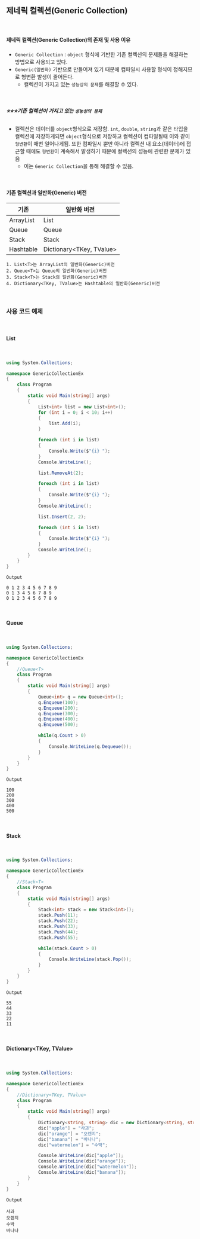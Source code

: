 ## 제네릭 컬렉션(Generic Collection)

<br />

#### 제네릭 컬렉션(Generic Collection)의 존재 및 사용 이유

- `Generic Collection` : `object` 형식에 기반한 기존 컬렉션의 문제들을 해결하는 방법으로 사용되고 있다. 
- `Generic(일반화)` 기반으로 만들어져 있기 때문에 컴파일시 사용할 형식이 정해지므로 형변환 발생이 줄어든다.
    - 컬렉션이 가지고 있는 `성능상의 문제`를 해결할 수 있다.

<br />

##### ⭐️⭐️⭐️기존 컬렉션이 가지고 있는 `성능상의 문제`

- 컬렉션은 데이터를 `object`형식으로 저장함. `int`, `double`, `string`과 같은 타입을 컬렉션에 저장하게되면 `object`형식으로 저장하고 컬렉션이 컴파일될때 이와 같이 `형변환`이 매번 일어나게됨. 또한 컴파일시 뿐만 아니라 컬렉션 내 요소(데이터)에 접근할 때에도 `형변환`이 계속해서 발생하기 때문에 컬렉션의 성능에 관련한 문제가 있음
    - 이는 `Generic Collection`을 통해 해결할 수 있음.

<br />

#### 기존 컬렉션과 일반화(Generic) 버전

|기존|일반화 버전| 
|----|----------|
|ArrayList| List<T> |
|Queue| Queue<T> | 
|Stack| Stack<T> |
|Hashtable| Dictionary<TKey, TValue> |

```
1. List<T>는 ArrayList의 일반화(Generic)버전
2. Queue<T>는 Queue의 일반화(Generic)버전
3. Stack<T>는 Stack의 일반화(Generic)버전
4. Dictionary<TKey, TValue>는 Hashtable의 일반화(Generic)버전
```

<br />

### 사용 코드 예제

<br />

#### List<T>

<br />

```csharp
using System.Collections;

namespace GenericCollectionEx
{
    class Program
    {
        static void Main(string[] args)
        {
            List<int> list = new List<int>();
            for (int i = 0; i < 10; i++)
            {
                list.Add(i);
            }

            foreach (int i in list)
            {
                Console.Write($"{i} ");   
            }
            Console.WriteLine();

            list.RemoveAt(2);

            foreach (int i in list)
            {
                Console.Write($"{i} ");
            }
            Console.WriteLine();

            list.Insert(2, 2);

            foreach (int i in list)
            {
                Console.Write($"{i} ");
            }
            Console.WriteLine();
        }
    }
}
```
```
Output

0 1 2 3 4 5 6 7 8 9
0 1 3 4 5 6 7 8 9
0 1 2 3 4 5 6 7 8 9
```

<br />

#### Queue<T>

<br />

```csharp
using System.Collections;

namespace GenericCollectionEx
{   
    //Queue<T>
    class Program
    {
        static void Main(string[] args)
        {
            Queue<int> q = new Queue<int>();
            q.Enqueue(100);
            q.Enqueue(200);
            q.Enqueue(300);
            q.Enqueue(400);
            q.Enqueue(500);

            while(q.Count > 0)
            {
                Console.WriteLine(q.Dequeue()); 
            }
        }
    }
}
```
```
Output

100
200
300
400
500
```
<br />

#### Stack<T>

<br />

```csharp
using System.Collections;

namespace GenericCollectionEx
{   
    //Stack<T>
    class Program
    {
        static void Main(string[] args)
        {
            Stack<int> stack = new Stack<int>();
            stack.Push(11);
            stack.Push(22);
            stack.Push(33);
            stack.Push(44);
            stack.Push(55);

            while(stack.Count > 0)
            {
                Console.WriteLine(stack.Pop());
            }
        }
    }
}
```
```
Output

55
44
33
22
11
```
<br />

#### Dictionary<TKey, TValue>

<br />

```csharp
using System.Collections;

namespace GenericCollectionEx
{   
    //Dictionary<TKey, TValue>
    class Program
    {
        static void Main(string[] args)
        {
            Dictionary<string, string> dic = new Dictionary<string, string>();
            dic["apple"] = "사과";
            dic["orange"] = "오렌지";
            dic["banana"] = "바나나";
            dic["watermelon"] = "수박";

            Console.WriteLine(dic["apple"]);
            Console.WriteLine(dic["orange"]);
            Console.WriteLine(dic["watermelon"]);
            Console.WriteLine(dic["banana"]);
        }
    }
}
```
```
Output

사과
오렌지
수박
바나나
```